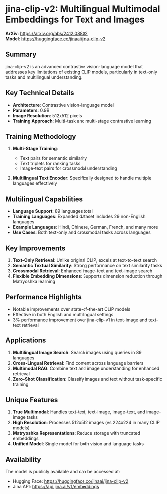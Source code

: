 # jina-clip-v2: Multilingual Multimodal Embeddings for Text and Images

**ArXiv**: https://arxiv.org/abs/2412.08802  
**Model**: https://huggingface.co/jinaai/jina-clip-v2

## Summary

jina-clip-v2 is an advanced contrastive vision-language model that addresses key limitations of existing CLIP models, particularly in text-only tasks and multilingual understanding.

## Key Technical Details

- **Architecture**: Contrastive vision-language model
- **Parameters**: 0.9B
- **Image Resolution**: 512x512 pixels
- **Training Approach**: Multi-task and multi-stage contrastive learning

## Training Methodology

1. **Multi-Stage Training**: 
   - Text pairs for semantic similarity
   - Text triplets for ranking tasks
   - Image-text pairs for crossmodal understanding

2. **Multilingual Text Encoder**: Specifically designed to handle multiple languages effectively

## Multilingual Capabilities

- **Language Support**: 89 languages total
- **Training Languages**: Expanded dataset includes 29 non-English languages
- **Example Languages**: Hindi, Chinese, German, French, and many more
- **Use Cases**: Both text-only and crossmodal tasks across languages

## Key Improvements

1. **Text-Only Retrieval**: Unlike original CLIP, excels at text-to-text search
2. **Semantic Textual Similarity**: Strong performance on text similarity tasks
3. **Crossmodal Retrieval**: Enhanced image-text and text-image search
4. **Flexible Embedding Dimensions**: Supports dimension reduction through Matryoshka learning

## Performance Highlights

- Notable improvements over state-of-the-art CLIP models
- Effective in both English and multilingual settings
- 3% performance improvement over jina-clip-v1 in text-image and text-text retrieval

## Applications

1. **Multilingual Image Search**: Search images using queries in 89 languages
2. **Cross-Lingual Retrieval**: Find content across language barriers
3. **Multimodal RAG**: Combine text and image understanding for enhanced retrieval
4. **Zero-Shot Classification**: Classify images and text without task-specific training

## Unique Features

1. **True Multimodal**: Handles text-text, text-image, image-text, and image-image tasks
2. **High Resolution**: Processes 512x512 images (vs 224x224 in many CLIP models)
3. **Matryoshka Representations**: Reduce storage with truncated embeddings
4. **Unified Model**: Single model for both vision and language tasks

## Availability

The model is publicly available and can be accessed at:
- Hugging Face: https://huggingface.co/jinaai/jina-clip-v2
- Jina API: https://api.jina.ai/v1/embeddings